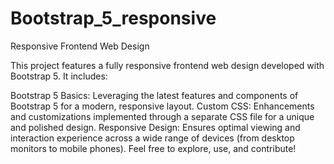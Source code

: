 # Bootstrap_5_responsive
Responsive Frontend Web Design

This project features a fully responsive frontend web design developed with Bootstrap 5. It includes:

  Bootstrap 5 Basics: 
      Leveraging the latest features and components of Bootstrap 5 for a modern, responsive layout.
  Custom CSS: 
      Enhancements and customizations implemented through a separate CSS file for a unique and polished design.
  Responsive Design: 
      Ensures optimal viewing and interaction experience across a wide range of devices 
      (from desktop monitors to mobile phones).
Feel free to explore, use, and contribute!
